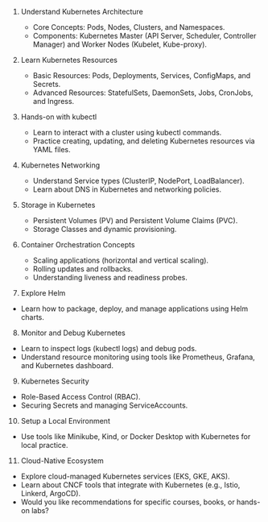 1. Understand Kubernetes Architecture
   - Core Concepts: Pods, Nodes, Clusters, and Namespaces.
   - Components: Kubernetes Master (API Server, Scheduler, Controller Manager) and Worker Nodes (Kubelet, Kube-proxy).

2. Learn Kubernetes Resources
   - Basic Resources: Pods, Deployments, Services, ConfigMaps, and Secrets.
   - Advanced Resources: StatefulSets, DaemonSets, Jobs, CronJobs, and Ingress.

3. Hands-on with kubectl
   - Learn to interact with a cluster using kubectl commands.
   - Practice creating, updating, and deleting Kubernetes resources via YAML files.

4. Kubernetes Networking
   - Understand Service types (ClusterIP, NodePort, LoadBalancer).
   - Learn about DNS in Kubernetes and networking policies.

5. Storage in Kubernetes
   - Persistent Volumes (PV) and Persistent Volume Claims (PVC).
   - Storage Classes and dynamic provisioning.

6. Container Orchestration Concepts
   - Scaling applications (horizontal and vertical scaling).
   - Rolling updates and rollbacks.
   - Understanding liveness and readiness probes.

7. Explore Helm
  - Learn how to package, deploy, and manage applications using Helm charts.

8. Monitor and Debug Kubernetes
  - Learn to inspect logs (kubectl logs) and debug pods.
  - Understand resource monitoring using tools like Prometheus, Grafana, and Kubernetes dashboard.

9. Kubernetes Security
  - Role-Based Access Control (RBAC).
  - Securing Secrets and managing ServiceAccounts.

10. Setup a Local Environment
  - Use tools like Minikube, Kind, or Docker Desktop with Kubernetes for local practice.

11. Cloud-Native Ecosystem
  - Explore cloud-managed Kubernetes services (EKS, GKE, AKS).
  - Learn about CNCF tools that integrate with Kubernetes (e.g., Istio, Linkerd, ArgoCD).
  - Would you like recommendations for specific courses, books, or hands-on labs?